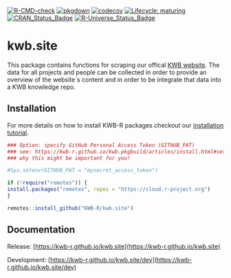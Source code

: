 [![R-CMD-check](https://github.com/KWB-R/kwb.site/workflows/R-CMD-check/badge.svg)](https://github.com/KWB-R/kwb.site/actions?query=workflow%3AR-CMD-check)
[![pkgdown](https://github.com/KWB-R/kwb.site/workflows/pkgdown/badge.svg)](https://github.com/KWB-R/kwb.site/actions?query=workflow%3Apkgdown)
[![codecov](https://codecov.io/github/KWB-R/kwb.site/branch/master/graphs/badge.svg)](https://codecov.io/github/KWB-R/kwb.site)
[![Lifecycle: maturing](https://img.shields.io/badge/lifecycle-maturing-blue.svg)](https://www.tidyverse.org/lifecycle/#maturing)
[![CRAN_Status_Badge](https://www.r-pkg.org/badges/version/kwb.site)]()
[![R-Universe_Status_Badge](https://kwb-r.r-universe.dev/badges/kwb.site)](https://kwb-r.r-universe.dev/)

# kwb.site

This package contains functions for scraping
our offical [KWB website](https://kompetenz-wasser.de). The data for
all projects and people can be collected in order to provide an
overview of the website`s content and in order to be integrate that
data into a KWB knowledge repo.

## Installation

For more details on how to install KWB-R packages checkout our [installation tutorial](https://kwb-r.github.io/kwb.pkgbuild/articles/install.html).

```r
### Option: specify GitHub Personal Access Token (GITHUB_PAT)
### see: https://kwb-r.github.io/kwb.pkgbuild/articles/install.html#set-your-github_pat
### why this might be important for you!

#Sys.setenv(GITHUB_PAT = "mysecret_access_token")

if (!require("remotes")) {
install.packages("remotes", repos = "https://cloud.r-project.org")
}

remotes::install_github("KWB-R/kwb.site")
```

## Documentation

Release: [https://kwb-r.github.io/kwb.site](https://kwb-r.github.io/kwb.site)

Development: [https://kwb-r.github.io/kwb.site/dev](https://kwb-r.github.io/kwb.site/dev)
